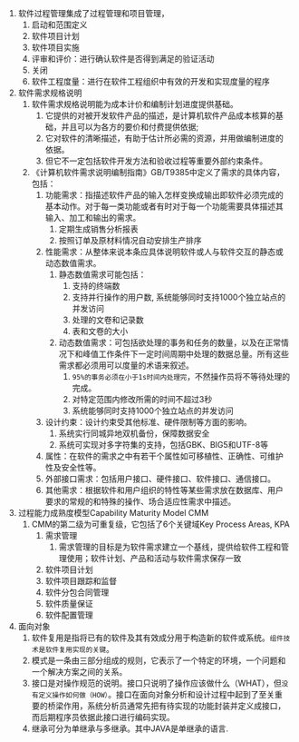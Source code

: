 1. 软件过程管理集成了过程管理和项目管理，
    1. 启动和范围定义
    2. 软件项目计划
    3. 软件项目实施
    4. 评审和评价：进行确认软件是否得到满足的验证活动
    5. 关闭
    6. 软件工程度量：进行在软件工程组织中有效的开发和实现度量的程序
2. 软件需求规格说明
    1. 软件需求规格说明能为成本计价和编制计划进度提供基础。
        1. 它提供的对被开发软件产品的描述，是计算机软件产品成本核算的基础，并且可以为各方的要价和付费提供依据;
        2. 它对软件的清晰描述，有助于估计所必需的资源，并用做编制进度的依据。
        3. 但它不一定包括软件开发方法和验收过程等重要外部约束条件。
    2. 《计算机软件需求说明编制指南》GB/T9385中定义了需求的具体内容，包括： 
        1. 功能需求：指描述软件产品的输入怎样变换成输出即软件必须完成的基本动作。对于每一类功能或者有时对于每一个功能需要具体描述其输入、加工和输出的需求。 
            1. 定期生成销售分析报表
            2. 按照订单及原材料情况自动安排生产排序
        2. 性能需求：从整体来说本条应具体说明软件或人与软件交互的静态或动态数值需求。 
            1. 静态数值需求可能包括： 
                1. 支持的终端数 
                2. 支持并行操作的用户数, 系统能够同时支持1000个独立站点的并发访问
                3. 处理的文卷和记录数 
                4. 表和文卷的大小
            2. 动态数值需求：可包括欲处理的事务和任务的数量，以及在正常情况下和峰值工作条件下一定时间周期中处理的数据总量。所有这些需求都必须用可以度量的术语来叙述。
                1. `95%的事务必须在小于1s时间内处理完`，不然操作员将不等待处理的完成。 
                2. 对特定范围内修改所需的时间不超过3秒
                3. 系统能够同时支持1000个独立站点的并发访问
        3. 设计约束：设计约束受其他标准、硬件限制等方面的影响。
            1. 系统实行同城异地双机备份，保障数据安全
            2. 系统可实现对多字符集的支持，包括GBK、BIG5和UTF-8等
        4. 属性：在软件的需求之中有若干个属性如可移植性、正确性、可维护性及安全性等。 
        5. 外部接口需求：包括用户接口、硬件接口、软件接口、通信接口。 
        6. 其他需求：根据软件和用户组织的特性等某些需求放在数据库、用户要求的常规的和特殊的操作、场合适应性需求中描述。 
3. 过程能力成熟度模型Capability Maturity Model CMM
    1. CMM的第二级为可重复级，它包括了6个关键域Key Process Areas, KPA
        1. 需求管理
            1. 需求管理的目标是为软件需求建立一个基线，提供给软件工程和管理使用；软件计划、产品和活动与软件需求保存一致
        2. 软件项目计划
        3. 软件项目跟踪和监督
        4. 软件分包合同管理
        5. 软件质量保证
        6. 软件配置管理
4. 面向对象
    1. 软件复用是指将已有的软件及其有效成分用于构造新的软件或系统。`组件技术是软件复用实现的关键`。
    2. 模式是一条由三部分组成的规则，它表示了一个特定的环境，一个问题和一个解决方案之间的关系。
    3. 接口是对操作规范的说明。接口只说明了操作应该做什么（WHAT），但`没有定义操作如何做（HOW）`。接口在面向对象分析和设计过程中起到了至关重要的桥梁作用，系统分析员通常先把有待实现的功能封装并定义成接口，而后期程序员依据此接口进行编码实现。
    4. 继承可分为单继承与多继承。其中JAVA是单继承的语言.